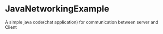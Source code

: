 # JavaNetworkingExample
A simple java code(chat application) for communication between server and Client
